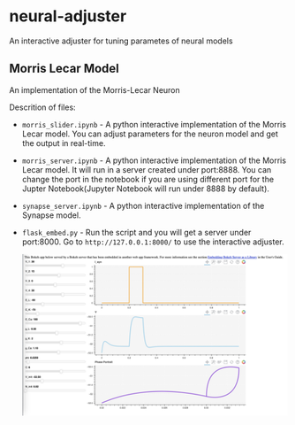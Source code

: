 # neural-adjuster
 An interactive adjuster for tuning parametes of neural models

## Morris Lecar Model

An implementation of the Morris-Lecar Neuron

Descrition of files:

* `morris_slider.ipynb`  - A python interactive implementation of the Morris Lecar model. You can adjust parameters for the neuron model and get the output in real-time. 

* `morris_server.ipynb`  - A python interactive implementation of the Morris Lecar model. It will run in a server created under port:8888. You can change the port in the notebook if you are using different port for the Jupter Notebook(Jupyter Notebook will run under 8888 by default).

* `synapse_server.ipynb` - A python interactive implementation of the Synapse model.

* `flask_embed.py` - Run the script and you will get a server under port:8000. Go to `http://127.0.0.1:8000/` to use the interactive adjuster.

  ![example_server_morris](./docs/source/_static/example_server_morris.jpg)